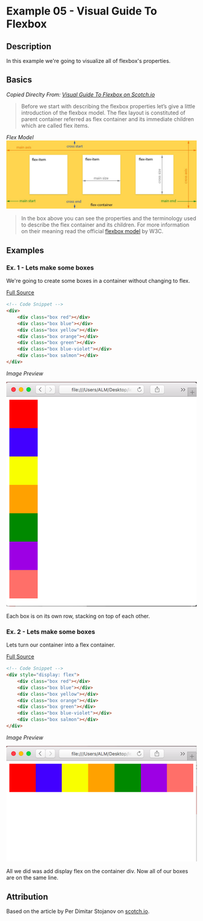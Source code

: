 # Example 05 - Visual Guide To Flexbox

## Description

In this example we're going to visualize all of flexbox's properties.

## Basics

*Copied Direclty From: [Visual Guide To Flexbox on Scotch.io](https://scotch.io/tutorials/a-visual-guide-to-css3-flexbox-properties)*

>Before we start with describing the flexbox properties let’s give a little introduction of the flexbox model. The flex layout is constituted of parent container referred as flex container and its immediate children which are called flex items.

*Flex Model*
![FlexModel](./imgs/flex-model.jpg)

>In the box above you can see the properties and the terminology used to describe the flex container and its children. For more information on their meaning read the official [flexbox model](https://www.w3.org/TR/css-flexbox/#box-model) by W3C.

## Examples

### Ex. 1 - Lets make some boxes
We're going to create some boxes in a container without changing to flex.

[Full Source](./Ex05-1.html)
```html
<!-- Code Snippet -->
<div>
    <div class="box red"></div>
    <div class="box blue"></div>
    <div class="box yellow"></div>
    <div class="box orange"></div>
    <div class="box green"></div>
    <div class="box blue-violet"></div>
    <div class="box salmon"></div>
</div>
```

*Image Preview*

![VisFlex1](./imgs/VisFlex1.png)

Each box is on its own row, stacking on top of each other.

### Ex. 2 - Lets make some boxes
Lets turn our container into a flex container.

[Full Source](./Ex05-2.html)
```html
<!-- Code Snippet -->
<div style="display: flex">
    <div class="box red"></div>
    <div class="box blue"></div>
    <div class="box yellow"></div>
    <div class="box orange"></div>
    <div class="box green"></div>
    <div class="box blue-violet"></div>
    <div class="box salmon"></div>
</div>
```

*Image Preview*

![VisFlex1](./imgs/VisFlex2.png)

All we did was add display flex on the container div. Now all of our boxes are on the same line.

## Attribution

Based on the article by Per Dimitar Stojanov on [scotch.io](https://scotch.io/tutorials/a-visual-guide-to-css3-flexbox-properties).
